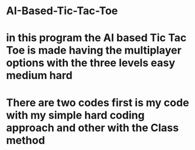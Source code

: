 # AI-Based-Tic-Tac-Toe

# in this program the AI based Tic Tac Toe is made having the multiplayer options with the three levels easy medium hard

# There are two codes first is my code with my simple hard coding approach and other with the Class method
